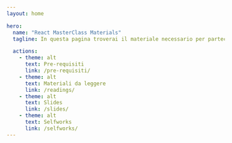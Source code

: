 ```yaml
---
layout: home

hero:
  name: "React MasterClass Materials"
  tagline: In questa pagina troverai il materiale necessario per partecipare attivamente a questo corso React. 

  actions:
    - theme: alt
      text: Pre-requisiti
      link: /pre-requisiti/
    - theme: alt
      text: Materiali da leggere
      link: /readings/
    - theme: alt
      text: Slides
      link: /slides/
    - theme: alt
      text: Selfworks
      link: /selfworks/
---
```


